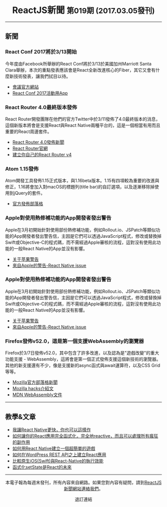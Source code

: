 <center>

# ReactJS新聞 <small>第019期 (2017.03.05發刊)</small>

</center>

***

## 新聞

### React Conf 2017將於3/13開始

今年度由Facebook所舉辦的React Conf將於3/13於美國加州Marriott Santa Clara舉辦，本次的重點發表應該會是React全新改進核心的Fiber，其它又會有什麼新技術發表，讓我們拭目以待。

- [會議官方網站](http://conf.reactjs.org/)
- [React Conf 2017活動用App](https://github.com/Thinkmill/react-conf-app)

### React Router 4.0最終版本發佈

React Router開發團隊在他們的官方Twitter中於3/11發佈了4.0最終版本的消息，這個新版本將會是支援React與React Native兩種平台的，這是一個相當有用而且重要的React周邊套件。

- [React Router 4.0發佈新聞](https://twitter.com/ReactJSTraining/status/840405844072124416)
- [React Router官網](https://reacttraining.com/react-router/)
- [建立你自己的React Router v4](https://tylermcginnis.com/build-your-own-react-router-v4/)

### Atom 1.15發佈

Atom開發工具發佈1.15正式版本，與1.16beta版本。1.15有四項較為重要的改進與修正，1.16將會加入對macOS的標題列(title bar)的自訂選項，以及逐漸移除掉使用到jQuery的套件。

- [官方發佈部落格](http://blog.atom.io/2017/03/09/atom-1-15.html)

### Apple對使用熱修補功能的App開發者發出警告

Apple在3月初開始針對使用部份熱修補功能，例如Rollout.io、JSPatch等類似功能的App開發者發出警告信，主因是它們可以透過JavaScript程式，修改或替換掉Swift或Objective-C的程式碼，而不需經過Apple審核的流程，這對沒有使用此功能的一般React Native的App並沒有影響。

- [关于苹果警告](http://blog.cnbang.net/internet/3374/)
- [來自Apple的警告-React Native issue](https://github.com/facebook/react-native/issues/12778)

### Apple對使用熱修補功能的App開發者發出警告

Apple在3月初開始針對使用部份熱修補功能，例如Rollout.io、JSPatch等類似功能的App開發者發出警告信，主因是它們可以透過JavaScript程式，修改或替換掉Swift或Objective-C的程式碼，而不需經過Apple審核的流程，這對沒有使用此功能的一般React Native的App並沒有影響。

- [关于苹果警告](http://blog.cnbang.net/internet/3374/)
- [來自Apple的警告-React Native issue](https://github.com/facebook/react-native/issues/12778)

### Firefox發佈v52.0，這是第一個支援WebAssembly的瀏覽器

Firefox於3/7日發佈v52.0，其中包含了許多改進，以及認為是"遊戲改變"的重大功能支援 - WebAssembly，這將會是第一個正式發佈支援這個新技術的瀏覽器。其他的新支援還有不少，像是支援新的async函式與await運算符，以及CSS Grid等等。

- [Mozilla官方部落格新聞](https://blog.mozilla.org/blog/2017/03/07/lots-new-in-firefox-game-changing-webassembly-support/)
- [Mozilla hacks介紹文](https://hacks.mozilla.org/2017/03/firefox-52-introducing-web-assembly-css-grid-and-the-grid-inspector/)
- [MDN WebAssembly文件](https://developer.mozilla.org/en-US/docs/WebAssembly)

***

## 教學&文章

- [我讓React Native更快，你也可以這樣作](https://launchdrawer.com/i-made-react-native-fast-you-can-too-9e61c951ce0#.4kty5dqyc)
- [如何讓你的React應用完全函式化，完全地reactive，而且可以處理所有瘋狂的副作用](https://medium.freecodecamp.com/how-to-make-your-react-app-fully-functional-fully-reactive-and-able-to-handle-all-those-crazy-e5da8e7dac10#.kudbc5eic)
- [如何用React Native建立一個超簡單的遊戲](http://mmazzarolo.com/blog/how-i-built-a-super-simple-game-using-react-native/)
- [如何在WordPress REST API之上建立React應用](https://medium.freecodecamp.com/how-to-build-react-apps-on-top-of-the-wordpress-rest-api-bcc632808025#.un056vjgf)
- [比較原生iOS(Swift)與React-Native的執行效能](https://medium.com/the-react-native-log/comparing-the-performance-between-native-ios-swift-and-react-native-7b5490d363e2#.n1i0uebis)
- [函式化setState是React的未來](https://medium.freecodecamp.com/functional-setstate-is-the-future-of-react-374f30401b6b#.svv5yw5g3)

***

<center>

本電子報為每週末發刊，所有內容來自網路。如果您對內容有疑問，請到[ReactJS新聞網站連絡我們][1]。

退訂連結

[1]: https://www.reactjs-tw.top/

</center>
